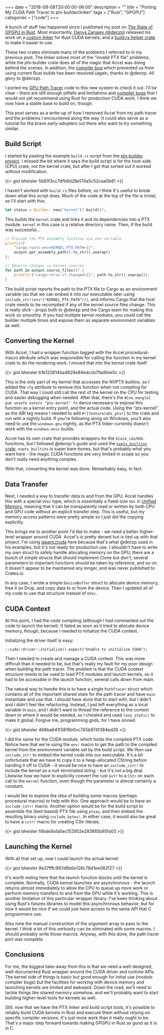 +++
date = "2018-08-08T20:00:00-06:00"
description = ""
title = "Porting My CUDA Path Tracer to ptx-builder/linker"
tags = ["Rust", "GPGPU"]
categories = ["code"]
+++

A bunch of stuff has happened since I published my post on [The State of GPGPU in Rust](/post/state-of-gpgpu-in-rust.md).
Most importantly, [Denys Zariaiev (@denzp)](https://github.com/denzp) released his work on a 
[custom linker](https://github.com/denzp/rust-ptx-linker) for Rust CUDA kernels, and a 
[build.rs helper crate](https://github.com/denzp/rust-ptx-builder) to make it easier to use.

These two crates eliminate many of the problems I referred to in my previous post. The linker
solves most of the "invalid PTX file" problems, while the ptx-builder crate does all of the magic
that Accel was doing behind the scenes. In addition, the 
[compiler bug](https://github.com/rust-lang/rust/issues/38824) which prevented us from using current
Rust builds has been resolved (again, thanks to @denzp. All glory to @denzp).

I ported my [GPU Path Tracer](/post/writing-gpu-accelerated-path-tracer-part-1.md) code to this new
system to check it out. I'll be clear - there are still enough pitfalls and limitations and 
[compiler bugs](https://github.com/rust-lang/rust/issues/54115) that I would not yet recommend using
Rust for production CUDA work. I think we now have a stable base to build on, though.

This post serves as a write-up of how I removed Accel from my path tracer and the problems I
encountered along the way. It could also serve as a tutorial for the brave early-adopters out there
who want to try something similar.


## Build Script

I started by pasting the example `build.rs` script from the 
[ptx-builder project](https://github.com/denzp/rust-ptx-builder). I missed the bit where
it says the build script is for the host-side (CPU) crate, not the kernel crate, but after I got 
that sorted out it worked without modification.

{{< gist bheisler 5b61f3cc7dfb6d28e174a5c52caa0b81 >}}

I haven't worked with `build.rs` files before, so I think it's useful to break down
what this script does. Much of the code at the top of the file is trivial, so I'll start with
this:

```rust
let status = Builder::new("kernel")?.build()?;
```

This builds the `kernel` crate and links it and its dependencies into a PTX module. `kernel` in this
case is a relative directory name. Then, if the build was successful...

```rust
// Provide the PTX Assembly location via env variable
println!(
    "cargo:rustc-env=KERNEL_PTX_PATH={}",
    output.get_assembly_path().to_str().unwrap()
);

// Observe changes in kernel sources
for path in output.source_files()? {
    println!("cargo:rerun-if-changed={}", path.to_str().unwrap());
}
```

The build script reports the path to the PTX file to Cargo as an environment variable (so that we
can embed it into our executable later using `include_str!(env!("KERNEL_PTX_PATH")))`, and informs
Cargo that the host crate needs to be recompiled if any of the kernel source files change. This is
really slick - props both to @denzp and the Cargo team for making this work so smoothly. If you had
multiple kernel modules, you could call the builder multiple times and expose them as separate
environment variables as well.

## Converting the Kernel

With Accel, I had a wrapper function tagged with the Accel procedural-macro attribute which was
responsible for calling the function in my kernel crate to do the rendering work. I moved that into
the kernel crate itself:

{{< gist bheisler b1b122814ba4829e84edccb7fad0ee5c >}}

This is the only part of my kernel that accesses the NVPTX builtins, so I added the `cfg` attribute
to remove this function when not compiling for CUDA. That way I could still call the rest of the
kernel on the CPU for testing and easier debugging when needed. After that, there's the
`#[no_mangle] pub unsafe extern "ptx-kernel" fn` dance necessary to expose this function as a
kernel entry point, and the actual code. Using the "ptx-kernel" as the ABI tag means I needed to
add `#![feature(abi_ptx)]` to the crate and run with a nightly build. If you're following along on
Windows, you'll also need to use the `windows-gnu` nightly, as the PTX linker currently doesn't
work with the `windows-msvc` builds.

Accel has its own crate that provides wrappers for the `block_idx`/etc. functions, but I followed
@denzp's guide and used the [`nvptx_builtins` crate](https://crates.io/crates/nvptx-builtins).
`nvptx_builtins` is super bare-bones, but that's probably what you want here - the magic CUDA
functions are very limited in scope so you don't really need anything complex.

With that, converting the kernel was done. Remarkably easy, in fact.

## Data Transfer

Next, I needed a way to transfer data to and from the GPU. Accel handles this with a special `UVec`
type, which is essentially a fixed-size `Vec` in [Unified
Memory](https://devblogs.nvidia.com/unified-memory-cuda-beginners/), meaning that it can be
transparently read or written by both CPU and GPU code without an explicit transfer step. This is
useful, but my memory access patterns were pretty simple so I just did the copying explicitly.

This brings me to another point I'd like to make - we need a better higher-level wrapper around
CUDA. Accel's is pretty decent but is tied up with that project. I'm using
[japaric/cuda](https://github.com/japaric/cuda) here because that's what @denzp used in his
examples, but it's not ready for production use. I shouldn't have to write my own struct to safely
handle allocating memory on the GPU, there are a bunch of simple structs that should implement
Clone but don't, several parameters to important functions should be taken by reference, and
so on. It doesn't appear to be maintained any longer, and was never published to Crates.io.

In any case, I wrote a simple `DeviceBuffer` struct to allocate device memory, free it on Drop, and
copy data to or from the device. Then I updated all of my code to use that structure instead of
`UVec`.

## CUDA Context

At this point, I had the code compiling (although I had commented out the code to launch the
kernel). It failed as soon as it tried to allocate device memory, though, because I needed to
initialize the CUDA context.

Initializing the driver itself is easy:

```::cuda::driver::initialize().expect("Unable to initialize CUDA");```

Then I needed to create and manage a CUDA context. This was more difficult than it needed to be, but
that's really my fault for my poor design when building the path tracer. The problem is that
the CUDA context structure needs to be used to load PTX modules and launch kernels, so it had to be
accessible in the launch function, several calls down from main.

The natural way to handle this is to have a single `PathTracer` struct which contains all of the
important shared state for the path tracer and have `main` instantiate and use that. I should have
done that to start with, but I didn't and I didn't feel like refactoring. Instead, I just left
everything as a local variable in `main`, and I didn't want to thread the reference to the context
down to where it would be needed, so I cheated and used `lazy_static!` to make it global. Forgive
me, programming gods, for I have sinned.

{{< gist bheisler 468ba641f3816b0cc745b974f384ed26 >}}

I did the same for the CUDA module, which holds the compiled PTX code. Notice here 
that we're using the `env!` macro to get the path to the compiled kernel from the environment 
variable set by the build script. We then use `include_str!` to embed the kernel code into our
executable. It's a bit unfortunate that we have to copy it to a heap-allocated CString before
handing it off to CUDA - it would be nice to have an `include_cstr!` to include the kernel as a
null-terminated string - but it's not a big deal. Likewise how we have to explicitly convert the 
rust `&str` to a `CStr` on each call to the `kernel` function, even though the parameter is almost 
certainly a constant.

I would like to explore the idea of building some macros (perhaps procedural macros) to help with
this. One approach would be to have an `include_cstr!` macro. Another option would be for the build
script to assemble the (text-based) PTX file using `ptxas`, and then embed the resulting binary
using `include_bytes!`. In either case, it would also be great to have a `cstr!` macro for creating
CStr literals.

{{< gist bheisler f8bde9a1a5ec152952e2838f0b95fa03 >}}

## Launching the Kernel

With all that set up, now I could launch the actual kernel:

{{< gist bheisler 9e37fffc987d6b6e128c78d1ee082f27 >}}

It's worth noting here that the launch function blocks until the kernel is complete. Normally,
CUDA kernel launches are asynchronous - the launch returns almost immediately to allow the CPU to
queue up more work or perform memory transfers to and from the GPU while it's working. This is
another limitation of this particular wrapper library. I've been thinking about using
Rust's futures libraries to model this asynchronous behavior, but for now it would be nice if
we could just have access to the same API that C programmers use.

Also note the manual construction of the argument array to pass to the kernel. I think a lot of
this verbosity can be eliminated with some macros. I should probably write those macros. Anyway, 
with this done, the path tracer port was complete.

## Conclusions

For me, the biggest take-away from this is that we need a well-designed, well-documented Rust wrapper
around the CUDA driver and runtime APIs. The kernel side of things is basic but good enough for
initial use (modulo compiler bugs) but the facilities for working with device memory and launching
kernels are limited and awkward. Down the road, we'll need to tackle things like shared memory
somehow, and we'll probably want to start building higher-level tools for kernels as well.

Still, now that we have the PTX linker and build script tools, it's possible to reliably build CUDA
kernels in Rust and execute them without relying on specific compiler versions. It's just more work
than it really ought to be. That's a major step forward towards making GPGPU in Rust as good as it
is in C.